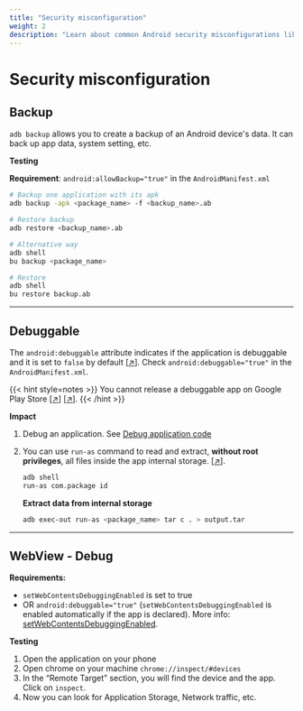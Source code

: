 ```yaml
---
title: "Security misconfiguration"
weight: 2
description: "Learn about common Android security misconfigurations like adb backup, debuggable flags, and WebView debugging."
---
```


# Security misconfiguration

## Backup

`adb backup` allows you to create a backup of an Android device's data. It can back up app data, system setting, etc.&#x20;

**Testing**

**Requirement**: `android:allowBackup="true"` in the `AndroidManifest.xml`

```sh
# Backup one application with its apk
adb backup -apk <package_name> -f <backup_name>.ab

# Restore backup
adb restore <backup_name>.ab
```

```sh
# Alternative way
adb shell
bu backup <package_name>

# Restore
adb shell
bu restore backup.ab
```

---

## Debuggable

The `android:debuggable` attribute indicates if the application is debuggable and it is set to `false` by default \[[↗](https://developer.android.com/privacy-and-security/risks/android-debuggable)]. Check `android:debuggable="true"` in the `AndroidManifest.xml`.

{{< hint style=notes >}}
You cannot release a debuggable app on Google Play Store \[[↗](https://developer.android.com/studio/publish/preparing.html#turn-off-debugging)] \[[↗](https://stackoverflow.com/questions/53030583/uploaded-a-debuggable-apk-to-google-play)].
{{< /hint >}}

**Impact**

1. Debug an application. See [Debug application code](/android/debug-application-code/)
2. You can use `run-as` command to read and extract, **without root privileges**, all files inside the app internal storage. \[[↗](https://android.googlesource.com/platform/system/core.git/+/android-4.2.2_r1/run-as/run-as.c)].

    ```sh
    adb shell
    run-as com.package id
    ```

    **Extract data from internal storage**
    ```sh
    adb exec-out run-as <package_name> tar c . > output.tar
    ```

---

## WebView - Debug

**Requirements:**

* `setWebContentsDebuggingEnabled` is set to true
* OR `android:debuggable="true"`  (`setWebContentsDebuggingEnabled` is enabled automatically if the app is declared). More info: [setWebContentsDebuggingEnabled](https://developer.android.com/reference/android/webkit/WebView#setWebContentsDebuggingEnabled\(boolean\)).

**Testing**

1. Open the application on your phone&#x20;
2. Open chrome on your machine `chrome://inspect/#devices`
3. In the “Remote Target” section, you will find the device and the app. Click on `inspect`.
4. Now you can look for Application Storage, Network traffic, etc.
